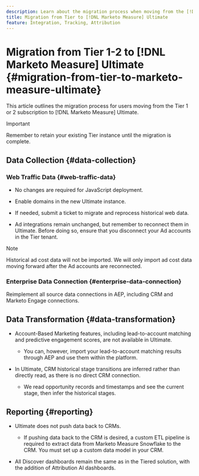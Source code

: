 ```yaml
---
description: Learn about the migration process when moving from the [!DNL Marketo Measure] Tiered subscription to [!DNL Marketo Measure] Ultimate.
title: Migration from Tier to [!DNL Marketo Measure] Ultimate
feature: Integration, Tracking, Attribution
---
```

# Migration from Tier 1-2 to [!DNL Marketo Measure] Ultimate {#migration-from-tier-to-marketo-measure-ultimate}

This article outlines the migration process for users moving from the Tier 1 or 2 subscription to [!DNL Marketo Measure] Ultimate.

>[!IMPORTANT]
>
>Remember to retain your existing Tier instance until the migration is complete.

## Data Collection {#data-collection}

### Web Traffic Data {#web-traffic-data}

* No changes are required for JavaScript deployment.

* Enable domains in the new Ultimate instance.

* If needed, submit a ticket to migrate and reprocess historical web data.

* Ad integrations remain unchanged, but remember to reconnect them in Ultimate. Before doing so, ensure that you disconnect your Ad accounts in the Tier tenant.

>[!NOTE]
>
>Historical ad cost data will not be imported. We will only import ad cost data moving forward after the Ad accounts are reconnected.

### Enterprise Data Connection {#enterprise-data-connection}

Reimplement all source data connections in AEP, including CRM and Marketo Engage connections.

## Data Transformation {#data-transformation}

* Account-Based Marketing features, including lead-to-account matching and predictive engagement scores, are not available in Ultimate.

  * You can, however, import your lead-to-account matching results through AEP and use them within the platform.

* In Ultimate, CRM historical stage transitions are inferred rather than directly read, as there is no direct CRM connection.

  * We read opportunity records and timestamps and see the current stage, then infer the historical stages.

## Reporting {#reporting}

* Ultimate does not push data back to CRMs.

  * If pushing data back to the CRM is desired, a custom ETL pipeline is required to extract data from Marketo Measure Snowflake to the CRM. You must set up a custom data model in your CRM.

* All Discover dashboards remain the same as in the Tiered solution, with the addition of Attribution AI dashboards.

